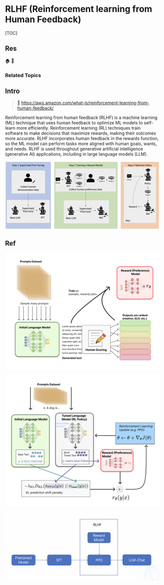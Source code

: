 # RLHF (Reinforcement learning from Human Feedback)

[TOC]



## Res
🏠 
🚧 


### Related Topics



## Intro
> 🔗 https://aws.amazon.com/what-is/reinforcement-learning-from-human-feedback/

Reinforcement learning from human feedback (RLHF) is a machine learning (ML) technique that uses human feedback to optimize ML models to self-learn more efficiently. Reinforcement learning (RL) techniques train software to make decisions that maximize rewards, making their outcomes more accurate. RLHF incorporates human feedback in the rewards function, so the ML model can perform tasks more aligned with human goals, wants, and needs. RLHF is used throughout generative artificial intelligence (generative AI) applications, including in large language models (LLM).

![](../../../../../../Assets/Pics/Pasted%20image%2020240520132208.png)



## Ref
[👍 What is RLHF? | AWS]: https://aws.amazon.com/what-is/reinforcement-learning-from-human-feedback/

[👍 Illustrating Reinforcement Learning from Human Feedback (RLHF) | Hugging Face]: https://huggingface.co/blog/rlhf

![](../../../../../../Assets/Pics/Pasted%20image%2020240520132243.png)

![](../../../../../../Assets/Pics/Pasted%20image%2020240520132257.png)

[👍 2023年神秘而难以理解的大模型强化学习技术：RLHF PPO，DPO，以及InstructGPT，DeepSpeed-Chat， LLama2，Baichuan2的RLHF - 是念的文章 - 知乎]: https://zhuanlan.zhihu.com/p/662753985

![](../../../../../../Assets/Pics/Pasted%20image%2020240605224024.png)

